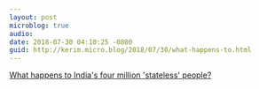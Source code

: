 ```yaml
---
layout: post
microblog: true
audio: 
date: 2018-07-30 04:10:25 -0800
guid: http://kerim.micro.blog/2018/07/30/what-happens-to.html
---
```

[What happens to India's four million 'stateless' people?](https://www.bbc.com/news/world-asia-india-45002670)
